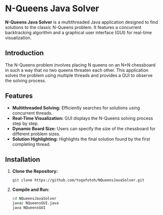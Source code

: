 # N-Queens Java Solver

**N-Queens Java Solver** is a multithreaded Java application designed to find solutions to the classic N-Queens problem. It features a concurrent backtracking algorithm and a graphical user interface (GUI) for real-time visualization.

## Introduction

The N-Queens problem involves placing N queens on an N×N chessboard in such a way that no two queens threaten each other. This application solves the problem using multiple threads and provides a GUI to observe the solving process.

## Features

- **Multithreaded Solving:** Efficiently searches for solutions using concurrent threads.
- **Real-Time Visualization:** GUI displays the N-Queens solving process step by step.
- **Dynamic Board Size:** Users can specify the size of the chessboard for different problem sizes.
- **Solution Highlighting:** Highlights the final solution found by the first completing thread.

## Installation

1. **Clone the Repository:**
   ```bash
   git clone https://github.com/toqafotoh/NQueensJavaSolver.git
2. **Compile and Run:**
   ```bash
   cd NQueensJavaSolver
   javac NQueensGUI.java
   java NQueensGUI
